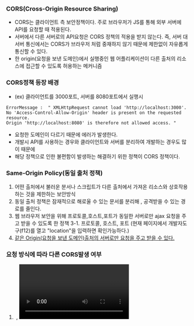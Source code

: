 ### CORS(Cross-Origin Resource Sharing)
- CORS는 클라이언트 측 보안정책이다. 주로 브라우저가 JS를 통해 외부 서버에 API를 요청할 때 적용된다.
- 서버에서 다른 서버로의 API요청은 CORS 정책의 적용을 받지 않는다.
  즉, 서버 대 서버 통신에서는 CORS가 브라우저 처럼 중재하지 않기 때문에 제한없이 자유롭게 통신할 수 있다.
- 한 origin(요청을 보낸 도메인)에서 실행중인 웹 어플리케이션이 다른 출처의 리소스에 접근할 수 있도록 허용하는 메커니즘

### CORS정책 등장 배경 
- (ex) 클라이언트를 3000포트, 서버를 8080포트에서 실행시
```
ErrorMessage :  " XMLHttpRequest cannot load 'http://localhost:3000'. No 'Access-Control-Allow-Origin' header is present on the requested resource. 
Origin 'http://localhost:8080' is therefore not allowed access. "
```
- 요청한 도메인이 다르기 때문에 에러가 발생한다.
- 개발시 API를 사용하는 경우와 클라이언트와 서버를 분리하여 개발하는 경우도 많이 때문에   
- 해당 정책으로 인한 불편함이 발생하는 해결하기 위한 정책이 CORS 정책이다.  

### Same-Origin Policy(동일 출처 정책)
1. 어떤 출처에서 불러운 분서나 스크립트가 다른 출처에서 가져온 리소스와 상호작용 하는 것을 제한하는 보안방식
2. 동일 출처 정책은 잠재적으로 해로울 수 있는 문서를 분리해 , 공격받을 수 있는 경로를 줄인다.
3. 웹 브라우저 보안을 위해 프로토콜,호스트,포트가 동일한 서버로만 ajax 요청을 주고 받을 수 있도록 한 정책
3-1. 프로토콜, 호스트, 포트 (현재 페이지에서 개발자도구(f12)를 열고 "location"을 입력하면 확인가능하다.)
4. <u>같은 Origin(요청을 보낸 도메인)출처의 서버로만 요청을 주고 받을 수 있다.</u>


### 요청 방식에 따라 다른 CORS발생 여부
1.  <img> , <video> , <script> , <link> 태그 등 (기본적으로 Cross-Origin 정책을 지원한다.)
- <link> 태그의 href 에서 다른 사이트의 .css 리소스에 접근하는 것이 가능하다.
- <img> 태그의 scr 에서 다른 사이트의 .png , .jpg 등의 리소스에 접근하는 것이 가능하다.
- <script> 태그의 src 에서 다른 사이트의 .js 리소스에 접근하는 것이 가능
 ( type = "module" 속성은 제외)
```html
<link rel = "stylesheet" href = "..." />
<script src = "..."></script>
<img src = "..." />
```

2. XMLHttpRequest , Fetch API 스크립트 (기본적으로 Same-Origin 정책을 따른다.)
- 다른 도메인의 소스에 대해 자바스크립트 ajax 요청 API호출시
- 웹 폰트 CSS파일 내 @front-face 에서 다른 도메인의 폰트 사용시
- 자바스크립트에서의 요청은 <u>서로 다른 도메인에 대한 요청을 보안상 제한한다.</u>  
  브라우저는 기본적으로 하나의 서버 연결만 허용되도록 설정되어 있기 때문이다.


### CORS 에러 대응하기
1. 서버에서 "Access-Control-Allow-Origin" 응답 헤더 세팅하기
- 서버에서 "Access-Control-Allow-Origin" 헤더를 설정해서 요청을 수락할 출처를 명시적으로 지정 가능  
  이 헤더를 세팅하면 출처가 달라도 "https://example.com"의 리소스 요청을 허용한다.
```
'Access-Control-Allow-Origin': <origin> | *
```
- " * " 와일드카드 문자를 설정하면 출처에 상관없이 리소스에 접근 할 수 있지만 보안에 취약하다.

```
'Access-Control-Allow-Origin': https://example.com
```
- 위 와 같이 허용할 출처를 직접 세팅하는 것이 더 좋은 방법이다.

2. 프록시 서버 사용하기
- 프록시 서버를 사용하여 웹 애플리케이션에서 리소스로의 요청을 전달하면  
  웹 애플리케이션이 리소스와 동일한 출처에서 요청을 보내는 것 처럼 보이므로 CORS에러를 방지 할 수 있다.
(ex) 
- http://example.com 주소의 웹 애플리케이션이 http://api.example.com 리소스에서 데이터를 요청한다면  
  웹 애플리케이션은 직접적으로 리소르에 요청하는 대신 http://example-proxy.com 프록시 서버에 요청을 보낼 수 있다.  
  그러면 프록시 서버가 http://api.example.com 으로 요청을 전달하고, 응답을 다시 웹 애플리케이션에 반환한다.  
  이런 방식을 사용하면 http://example-proxy.com 가 요청한 것 처럼 보여 CORS에러를 방지 할 수 있다.  

  
